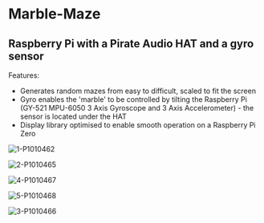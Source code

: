 # Marble-Maze
## Raspberry Pi with a Pirate Audio HAT and a gyro sensor 

Features:
  - Generates random mazes from easy to difficult, scaled to fit the screen
  - Gyro enables the 'marble' to be controlled by tilting the Raspberry Pi (GY-521 MPU-6050 3 Axis Gyroscope and 3 Axis Accelerometer) - the sensor is located under the HAT
  - Display library optimised to enable smooth operation on a Raspberry Pi Zero

![1-P1010462](https://user-images.githubusercontent.com/30411837/128222213-18a38681-48df-4394-94e8-ade6c308bd2b.JPG)

![2-P1010465](https://user-images.githubusercontent.com/30411837/128222245-375c36e1-3a6a-4ad8-babc-1b211af651f4.JPG)

![4-P1010467](https://user-images.githubusercontent.com/30411837/128222284-7b8300d6-5698-4738-9d4a-4dde9f533f81.JPG)

![5-P1010468](https://user-images.githubusercontent.com/30411837/128222303-d26f9328-c1fd-4ea1-b34f-07484a7d7ecd.JPG)

![3-P1010466](https://user-images.githubusercontent.com/30411837/128222330-96155ed4-4ec0-41a8-b1de-ce6836772c90.JPG)


